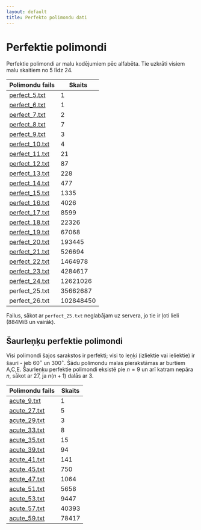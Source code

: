 ```yaml
---
layout: default
title: Perfekto polimondu dati
---
```

# Perfektie polimondi

Perfektie polimondi ar malu kodējumiem pēc alfabēta. 
Tie uzkrāti visiem malu skaitiem no 5 līdz 24. 

| Polimondu fails | Skaits |
| --------------- | ------ |
| [perfect_5.txt](http://www.dudajevagatve.lv/static/polimondi/perfect_5.txt) | 1 | 
| [perfect_6.txt](http://www.dudajevagatve.lv/static/polimondi/perfect_6.txt) | 1 |
| [perfect_7.txt](http://www.dudajevagatve.lv/static/polimondi/perfect_7.txt) | 2 |
| [perfect_8.txt](http://www.dudajevagatve.lv/static/polimondi/perfect_8.txt) | 7 |
| [perfect_9.txt](http://www.dudajevagatve.lv/static/polimondi/perfect_9.txt) | 3 |
| [perfect_10.txt](http://www.dudajevagatve.lv/static/polimondi/perfect_10.txt) | 4 |
| [perfect_11.txt](http://www.dudajevagatve.lv/static/polimondi/perfect_11.txt) | 21 |
| [perfect_12.txt](http://www.dudajevagatve.lv/static/polimondi/perfect_12.txt) | 87 |
| [perfect_13.txt](http://www.dudajevagatve.lv/static/polimondi/perfect_13.txt) | 228 |
| [perfect_14.txt](http://www.dudajevagatve.lv/static/polimondi/perfect_14.txt) | 477 |
| [perfect_15.txt](http://www.dudajevagatve.lv/static/polimondi/perfect_15.txt) | 1335 |
| [perfect_16.txt](http://www.dudajevagatve.lv/static/polimondi/perfect_16.txt) | 4026 |
| [perfect_17.txt](http://www.dudajevagatve.lv/static/polimondi/perfect_17.txt) | 8599 |
| [perfect_18.txt](http://www.dudajevagatve.lv/static/polimondi/perfect_18.txt) | 22326 |
| [perfect_19.txt](http://www.dudajevagatve.lv/static/polimondi/perfect_19.txt) | 67068 |
| [perfect_20.txt](http://www.dudajevagatve.lv/static/polimondi/perfect_20.txt) | 193445 |
| [perfect_21.txt](http://www.dudajevagatve.lv/static/polimondi/perfect_21.txt) | 526694 |
| [perfect_22.txt](http://www.dudajevagatve.lv/static/polimondi/perfect_22.txt) | 1464978 |
| [perfect_23.txt](http://www.dudajevagatve.lv/static/polimondi/perfect_23.txt) | 4284617 |
| [perfect_24.txt](http://www.dudajevagatve.lv/static/polimondi/perfect_24.txt) | 12621026 |
| perfect_25.txt | 35662687 |
| perfect_26.txt | 102848450 |


Failus, sākot ar `perfect_25.txt` neglabājam uz servera, jo tie ir ļoti lieli (884MiB un vairāk).



## Šaurleņķu perfektie polimondi

Visi polimondi šajos sarakstos ir perfekti; visi to leņķi (izliektie vai ieliektie)
ir šauri - jeb $60^{\circ}$ un $300^{\circ}$. 
Šādu polimondu malas pierakstāmas ar burtiem A,C,E.
Šaurleņķu perfektie polimondi eksistē pie $n=9$ un arī katram 
nepāra $n$, sākot ar 27, ja $n(n+1)$ dalās ar 3.


| Polimondu fails | Skaits |
| --------------- | ------ |
| [acute_9.txt](http://www.dudajevagatve.lv/static/polimondi/acute_9.txt) | 1 | 
| [acute_27.txt](http://www.dudajevagatve.lv/static/polimondi/acute_27.txt) | 5 | 
| [acute_29.txt](http://www.dudajevagatve.lv/static/polimondi/acute_29.txt) | 3 | 
| [acute_33.txt](http://www.dudajevagatve.lv/static/polimondi/acute_33.txt) | 8 | 
| [acute_35.txt](http://www.dudajevagatve.lv/static/polimondi/acute_35.txt) | 15 | 
| [acute_39.txt](http://www.dudajevagatve.lv/static/polimondi/acute_39.txt) | 94 | 
| [acute_41.txt](http://www.dudajevagatve.lv/static/polimondi/acute_41.txt) | 141 | 
| [acute_45.txt](http://www.dudajevagatve.lv/static/polimondi/acute_45.txt) | 750 | 
| [acute_47.txt](http://www.dudajevagatve.lv/static/polimondi/acute_47.txt) | 1064 | 
| [acute_51.txt](http://www.dudajevagatve.lv/static/polimondi/acute_51.txt) | 5658 | 
| [acute_53.txt](http://www.dudajevagatve.lv/static/polimondi/acute_53.txt) | 9447 | 
| [acute_57.txt](http://www.dudajevagatve.lv/static/polimondi/acute_57.txt) | 40393 | 
| [acute_59.txt](http://www.dudajevagatve.lv/static/polimondi/acute_59.txt) | 78417 | 

